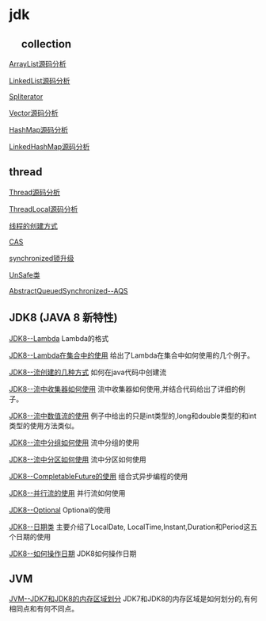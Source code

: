 # jdk
## &nbsp;&nbsp;&nbsp;&nbsp; collection
[ArrayList源码分析](https://github.com/wuxiaobo000111/markdown/blob/master/jdk/collection/ArrayList.md "ArrayList源码分析")<br/>

[LinkedList源码分析](https://github.com/wuxiaobo000111/markdown/blob/master/jdk/collection/LinkedList.md "LinkedList源码分析")<br/>

[Spliterator](https://github.com/wuxiaobo000111/markdown/blob/master/jdk/collection/Spliterator.md "Spliterator")

[Vector源码分析](https://github.com/wuxiaobo000111/markdown/blob/master/jdk/collection/Vector.md "Vector源码分析")


[HashMap源码分析](https://github.com/wuxiaobo000111/markdown/blob/master/jdk/collection/HashMap.md "HashMap源码分析")


[LinkedHashMap源码分析](https://github.com/wuxiaobo000111/markdown/blob/master/jdk/collection/LinkedHashMap.md
"LinkedHashMap源码分析")

## thread
[Thread源码分析](https://github.com/wuxiaobo000111/markdown/blob/master/jdk/thread/Thead%E6%BA%90%E7%A0%81%E5%88%86%E6%9E%90%20.md 
"Thread源码分析")

[ThreadLocal源码分析](https://github.com/wuxiaobo000111/markdown/blob/master/jdk/thread/ThreadLocal%E6%BA%90%E7%A0%81%E5%88%86%E6%9E%90.md
"ThreadLocal源码分析")

[线程的创建方式](https://github.com/wuxiaobo000111/markdown/blob/master/jdk/thread/%E5%A4%9A%E7%BA%BF%E7%A8%8B%E7%9A%84%E5%88%9B%E5%BB%BA%E6%96%B9%E5%BC%8F.md
"线程的创建方式")

[CAS](https://github.com/wuxiaobo000111/markdown/blob/master/jdk/thread/CAS.md
"CAS")

[synchronized锁升级](https://github.com/wuxiaobo000111/markdown/blob/master/jdk/thread/java%E9%94%81%E7%9A%84%E5%8D%87%E7%BA%A7.md
"synchronized锁升级")

[UnSafe类](https://github.com/wuxiaobo000111/markdown/blob/master/jdk/thread/unSafe.md
"UnSafe类")

[AbstractQueuedSynchronized--AQS](https://github.com/wuxiaobo000111/markdown/blob/master/jdk/thread/%E7%90%86%E8%A7%A3AbstractQueuedSynchronized.md
"AbstractQueuedSynchronized--AQS")

## JDK8 (JAVA 8 新特性)


[JDK8--Lambda](https://github.com/wuxiaobo000111/markdown/blob/master/jdk/jdk8/Lambda.md
"JDK8--Lambda") Lambda的格式

[JDK8--Lambda在集合中的使用](https://github.com/wuxiaobo000111/markdown/blob/master/jdk/jdk8/Lambda%E5%9C%A8%E9%9B%86%E5%90%88%E4%B8%AD%E7%9A%84%E4%BD%BF%E7%94%A8.md
"JDK8--Lambda在集合中的使用")  给出了Lambda在集合中如何使用的几个例子。

[JDK8--流创建的几种方式](https://github.com/wuxiaobo000111/markdown/blob/master/jdk/jdk8/%E6%B5%81/%E6%B5%81%E5%88%9B%E5%BB%BA%E7%9A%84%E5%87%A0%E7%A7%8D%E6%96%B9%E5%BC%8F.md
"JDK8--流创建的几种方式")  如何在java代码中创建流

[JDK8--流中收集器如何使用](https://github.com/wuxiaobo000111/markdown/blob/master/jdk/jdk8/%E6%B5%81/%E6%94%B6%E9%9B%86%E5%99%A8.md
"JDK8--流中收集器如何使用") 流中收集器如何使用,并结合代码给出了详细的例子。


[JDK8--流中数值流的使用](https://github.com/wuxiaobo000111/markdown/blob/master/jdk/jdk8/%E6%B5%81/%E6%95%B0%E5%80%BC%E6%B5%81.md
"JDK8--流中数值流的使用") 例子中给出的只是int类型的,long和double类型的和int类型的使用方法类似。

[JDK8--流中分组如何使用](https://github.com/wuxiaobo000111/markdown/blob/master/jdk/jdk8/%E6%B5%81/%E5%88%86%E7%BB%84.md
"JDK8--流中分组如何使用") 流中分组的使用

[JDK8--流中分区如何使用](https://github.com/wuxiaobo000111/markdown/blob/master/jdk/jdk8/%E6%B5%81/%E5%88%86%E5%8C%BA.md
"JDK8--流中分区如何使用") 流中分区如何使用

[JDK8--CompletableFuture的使用](https://github.com/wuxiaobo000111/markdown/blob/master/jdk/jdk8/%E6%B5%81/CompletableFuture.md
"JDK8--CompletableFuture的使用") 组合式异步编程的使用

[JDK8--并行流的使用](https://github.com/wuxiaobo000111/markdown/blob/master/jdk/jdk8/%E5%B9%B6%E8%A1%8C%E6%B5%81.md
"JDK8--并行流的使用") 并行流如何使用

[JDK8--Optional](https://github.com/wuxiaobo000111/markdown/blob/master/jdk/jdk8/%E4%BD%BF%E7%94%A8Optional.md 
"JDK8--Optional") Optional的使用

[JDK8--日期类](https://github.com/wuxiaobo000111/markdown/blob/master/jdk/jdk8/%E6%97%A5%E6%9C%9F%E7%B1%BB/%E6%97%A5%E6%9C%9F%E7%B1%BB.md
 "JDK8--日期类") 主要介绍了LocalDate, LocalTime,Instant,Duration和Period这五个日期的使用

[JDK8--如何操作日期](https://github.com/wuxiaobo000111/markdown/blob/master/jdk/jdk8/%E6%97%A5%E6%9C%9F%E7%B1%BB/%E6%93%8D%E4%BD%9C%E8%A7%A3%E6%9E%90%E6%A0%BC%E5%BC%8F%E5%8C%96%E6%97%A5%E6%9C%9F.md
"JDK8--流中分区如何使用") JDK8如何操作日期


## JVM

[JVM--JDK7和JDK8的内存区域划分](https://github.com/wuxiaobo000111/markdown/blob/master/jdk/jdk8/%E6%97%A5%E6%9C%9F%E7%B1%BB/%E6%93%8D%E4%BD%9C%E8%A7%A3%E6%9E%90%E6%A0%BC%E5%BC%8F%E5%8C%96%E6%97%A5%E6%9C%9F.md
"JVM--JDK7和JDK8的内存区域划分") JDK7和JDK8的内存区域是如何划分的,有何相同点和有何不同点。